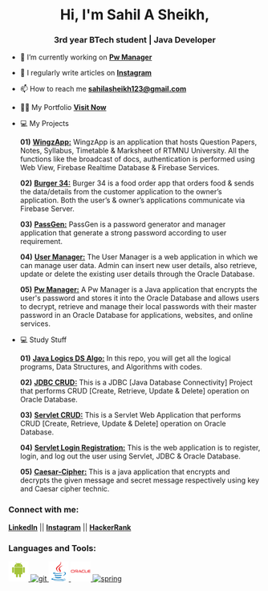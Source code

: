 <h1 align="center">Hi, I'm Sahil A Sheikh,</h1>
<h3 align="center">3rd year BTech student | Java Developer</h3>

- 🔭 I’m currently working on [**Pw Manager**](https://github.com/sahilasheikh/Pw-Manager)

- 📝 I regularly write articles on [**Instagram**](https://instagram.com/sahil.asheikh)

- 📫 How to reach me **sahilasheikh123@gmail.com**

- 👨‍💻 My Portfolio [**Visit Now**](https://begawo.herokuapp.com/)

- 💻 My Projects

  **01)** [**WingzApp:**](https://github.com/sahilasheikh/WingzApp) WingzApp is an application that hosts Question Papers, Notes, Syllabus, Timetable & Marksheet of RTMNU University. All the functions like the broadcast of docs, authentication is performed using Web View, Firebase Realtime Database & Firebase Services.
  
  **02)** [**Burger 34:**](https://github.com/sahilasheikh/Burger-34) Burger 34 is a food order app that orders food & sends the data/details from the customer application to the owner’s application. Both the user’s & owner’s applications communicate via Firebase Server.
  
  **03)** [**PassGen:**](https://github.com/sahilasheikh/Pass-Gen) PassGen is a password generator and manager application that generate a strong password according to user requirement.

  **04)** [**User Manager:**](https://github.com/sahilasheikh/User-Manager) The User Manager is a web application in which we can manage user data. Admin can insert new user details, also retrieve, update or delete the existing user details through the Oracle Database.

  **05)** [**Pw Manager:**](https://github.com/sahilasheikh/Pw-Manager) A Pw Manager is a Java application that encrypts the user's password and stores it into the Oracle Database and allows users to decrypt, retrieve and manage their local passwords with their master password in an Oracle Database for applications, websites, and online services.

- 💻 Study Stuff
  
  **01)** [**Java Logics DS Algo:**](https://github.com/sahilasheikh/Java-Logics-DS-Algo) In this repo, you will get all the logical programs, Data Structures, and Algorithms with codes.
  
  **02)** [**JDBC CRUD:**](https://github.com/sahilasheikh/JDBC-CRUD) This is a JDBC [Java Database Connectivity] Project that performs CRUD [Create, Retrieve, Update & Delete] operation on Oracle Database.
  
  **03)** [**Servlet CRUD:**](https://github.com/sahilasheikh/Servlet-CRUD) This is a Servlet Web Application that performs CRUD [Create, Retrieve, Update & Delete] operation on Oracle Database.
  
  **04)** [**Servlet Login Registration:**](https://github.com/sahilasheikh/Servlet-Login-Registration) This is the web application is to register, login, and log out the user using Servlet, JDBC & Oracle Database.

  **05)** [**Caesar-Cipher:**](https://github.com/sahilasheikh/Caesar-Cipher) This is a java application that encrypts and decrypts the given message and secret message respectively using key and Caesar cipher technic.

<h3 align="left">Connect with me:</h3>
<p align="left">

[**LinkedIn**](https://linkedin.com/in/sahilasheikh) || 
[**Instagram**](https://instagram.com/sahil.ashiekh) || 
[**HackerRank**](https://www.hackerrank.com/sahilasheikh)

<h3 align="left">Languages and Tools:</h3>
<p align="left"> <a href="https://developer.android.com" target="_blank"> <img src="https://raw.githubusercontent.com/devicons/devicon/master/icons/android/android-original-wordmark.svg" alt="android" width="40" height="40"/> </a> <a href="https://git-scm.com/" target="_blank"> <img src="https://www.vectorlogo.zone/logos/git-scm/git-scm-icon.svg" alt="git" width="40" height="40"/> </a> <a href="https://www.java.com" target="_blank"> <img src="https://raw.githubusercontent.com/devicons/devicon/master/icons/java/java-original.svg" alt="java" width="40" height="40"/> </a> <a href="https://www.oracle.com/" target="_blank"> <img src="https://raw.githubusercontent.com/devicons/devicon/master/icons/oracle/oracle-original.svg" alt="oracle" width="40" height="40"/> </a> <a href="https://spring.io/" target="_blank"> <img src="https://www.vectorlogo.zone/logos/springio/springio-icon.svg" alt="spring" width="40" height="40"/> </a> </p>
